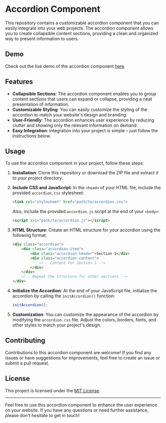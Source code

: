 # Accordion Component

This repository contains a customizable accordion component that you can easily integrate into your web projects. The accordion component allows you to create collapsible content sections, providing a clean and organized way to present information to users.

## Demo

Check out the live demo of the accordion component [here](https://temp-accordion.netlify.app/).

## Features

- **Collapsible Sections**: The accordion component enables you to group content sections that users can expand or collapse, providing a neat presentation of information.
- **Customizable Styling**: You can easily customize the styling of the accordion to match your website's design and branding.
- **User-Friendly**: The accordion enhances user experience by reducing clutter and showing only the relevant information on demand.
- **Easy Integration**: Integration into your project is simple – just follow the instructions below.

## Usage

To use the accordion component in your project, follow these steps:

1. **Installation**:
   Clone this repository or download the ZIP file and extract it to your project directory.

2. **Include CSS and JavaScript**:
   In the `<head>` of your HTML file, include the provided `accordion.css` stylesheet:

   ```html
   <link rel="stylesheet" href="path/to/accordion.css">
   ```

   Also, include the provided `accordion.js` script at the end of your `<body>`:

   ```html
   <script src="path/to/accordion.js"></script>
   ```

3. **HTML Structure**:
   Create an HTML structure for your accordion using the following format:

   ```html
   <div class="accordion">
       <div class="accordion-item">
           <div class="accordion-header">Section 1</div>
           <div class="accordion-content">
               <!-- Content for Section 1 -->
           </div>
       </div>
       <!-- Repeat the structure for other sections -->
   </div>
   ```

4. **Initialize the Accordion**:
   At the end of your JavaScript file, initialize the accordion by calling the `initAccordion()` function:

   ```javascript
   initAccordion();
   ```

5. **Customization**:
   You can customize the appearance of the accordion by modifying the `accordion.css` file. Adjust the colors, borders, fonts, and other styles to match your project's design.

## Contributing

Contributions to this accordion component are welcome! If you find any issues or have suggestions for improvements, feel free to create an issue or submit a pull request.

## License

This project is licensed under the [MIT License](LICENSE).

---

Feel free to use this accordion component to enhance the user experience on your website. If you have any questions or need further assistance, please don't hesitate to get in touch!
